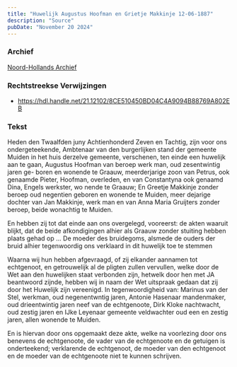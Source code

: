 ```yaml
---
title: "Huwelijk Augustus Hoofman en Grietje Makkinje 12-06-1887"
description: "Source"
pubDate: "November 20 2024"
---
```


### Archief
[Noord-Hollands Archief](https://noord-hollandsarchief.nl/)

### Rechtstreekse Verwijzingen
- https://hdl.handle.net/21.12102/8CE510450BD04C4A9094B88769A802EB

### Tekst
Heden den Twaalfden juny Achtienhonderd
Zeven en Tachtig, zijn voor ons ondergeteekende, Ambtenaar van den burgerlijken
stand der gemeente Muiden
in het huis derzelve gemeente, verschenen, ten einde een huwelijk aan te gaan,
Augustus Hoofman van beroep werk
man, oud zesentwintig jaren ge-
boren en wonende te Graauw, meerderjarige
zoon van Petrus, ook genaamde Pieter,
Hoofman, overleden, en van Constantyna
ook genaamd Dina, Engels werkster, wo
nende te Graauw; En
Greetje Makkinje zonder beroep oud negentien
geboren en wonende te Muiden, meer
dejarige dochter van Jan Makkinje, werk
man en van Anna Maria Gruijters
zonder beroep, beide wonachtig te Muiden.

En hebben zij tot dat einde aan ons overgelegd, vooreerst: de akten waaruit  blijkt, dat de
beide afkondigingen alhier als Graauw
zonder stuiting hebben plaats gehad op
...
De moeder des bruidegoms, alsmede
de ouders der bruid alhier tegenwoordig
ons verklaard in dit huwelijk toe te stemmen

Waarna wij hun hebben afgevraagd, of zij elkander aannamen tot echtgenoot, en getrouwelijk
al de pligten zullen vervullen, welke door de Wet aan den huwelijken staat verbonden zijn,
hetwelk door hen met JA beantwoord zijnde, hebben wij in naam der Wet
uitspraak gedaan dat zij door het Huwelijk zijn vereenigd. In tegenwoordigheid van:
Marinus van der Stel, werkman, oud
negenentwntig jaren, Antonie Hasenaar
mandenmaker, oud drieentwintig jaren
neef van de echtgenoote, Dirk Kloke
nachtwacht, oud zestig jaren en
IJke Leyenaar gemeente veldwachter
oud een en zestig jaren, allen wonende
te Muiden. 

En is hiervan door ons opgemaakt deze akte, welke na voorlezing door ons
benevens de echtgenoote, de vader van de echtgenoote
en de getuigen is onderteekend; verklarende
de echtgenoot, de moeder van den echtgenoot
en de moeder van de echtgenoote niet te kunnen schrijven.
